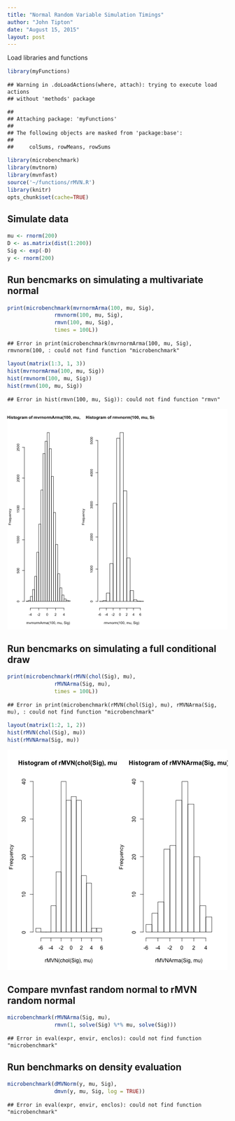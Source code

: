 ```yaml
---
title: "Normal Random Variable Simulation Timings"
author: "John Tipton"
date: "August 15, 2015"
layout: post
---
```

 
 Load libraries and functions
 

```r
library(myFunctions)
```

```
## Warning in .doLoadActions(where, attach): trying to execute load actions
## without 'methods' package
```

```
## 
## Attaching package: 'myFunctions'
## 
## The following objects are masked from 'package:base':
## 
##     colSums, rowMeans, rowSums
```

```r
library(microbenchmark)
library(mvtnorm)
library(mvnfast)
source('~/functions/rMVN.R')
library(knitr)
opts_chunk$set(cache=TRUE)
```

## Simulate data


```r
mu <- rnorm(200)
D <- as.matrix(dist(1:200))
Sig <- exp(-D)
y <- rnorm(200)
```

## Run bencmarks on simulating a multivariate normal


```r
print(microbenchmark(mvrnormArma(100, mu, Sig),
               rmvnorm(100, mu, Sig),
               rmvn(100, mu, Sig),
               times = 100L))
```

```
## Error in print(microbenchmark(mvrnormArma(100, mu, Sig), rmvnorm(100, : could not find function "microbenchmark"
```

```r
layout(matrix(1:3, 1, 3))
hist(mvrnormArma(100, mu, Sig))
hist(rmvnorm(100, mu, Sig))
hist(rmvn(100, mu, Sig))
```

```
## Error in hist(rmvn(100, mu, Sig)): could not find function "rmvn"
```

![plot of chunk unnamed-chunk-3](/figure/drafts/2015-10-01-normal-benchmarking/unnamed-chunk-3-1.png) 

## Run bencmarks on simulating a full conditional draw


```r
print(microbenchmark(rMVN(chol(Sig), mu),
               rMVNArma(Sig, mu),
               times = 100L))
```

```
## Error in print(microbenchmark(rMVN(chol(Sig), mu), rMVNArma(Sig, mu), : could not find function "microbenchmark"
```

```r
layout(matrix(1:2, 1, 2))
hist(rMVN(chol(Sig), mu))
hist(rMVNArma(Sig, mu))
```

![plot of chunk unnamed-chunk-4](/figure/drafts/2015-10-01-normal-benchmarking/unnamed-chunk-4-1.png) 

## Compare mvnfast random normal to rMVN random normal


```r
microbenchmark(rMVNArma(Sig, mu),
               rmvn(1, solve(Sig) %*% mu, solve(Sig)))
```

```
## Error in eval(expr, envir, enclos): could not find function "microbenchmark"
```

## Run benchmarks on density evaluation


```r
microbenchmark(dMVNorm(y, mu, Sig),
               dmvn(y, mu, Sig, log = TRUE)) 
```

```
## Error in eval(expr, envir, enclos): could not find function "microbenchmark"
```
